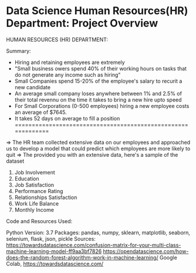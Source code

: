 # Data Science Human Resources(HR) Department: Project Overview

HUMAN RESOURCES (HR) DEPARTMENT:

Summary:

* Hiring and retaining employees are extremely
* "Small business owers spend 40% of their working hours on tasks that do not generate any income such as hiring"
* Small Companies spend 15-20% of the employee's salary to recurit a new candidate
* An average small company loses anywhere between 1% and 2.5% of their total revennu on the time it takes to bring a new hire upto speed
* For Small Corporations (0-500 employees) hiring a new employee costs an average of $7645.
* It takes 52 days on average to fill a position
=============================================================

=> The HR team collected extensive data on our employees and approached us to develop a model that could predict which employees are more likely to quit => The provided you with an extensive data, here's a sample of the dataset 
1. Job Involvement 
2. Education 
3. Job Satisfaction 
4. Performance Rating 
5. Relationships Satisfaction 
6. Work Life Balance 
7. Monthly Income

Code and Resources Used:

Python Version: 3.7
Packages: pandas, numpy, sklearn, matplotlib, seaborn, selenium, flask, json, pickle
Sources: https://towardsdatascience.com/confusion-matrix-for-your-multi-class-machine-learning-model-ff9aa3bf7826
https://opendatascience.com/how-does-the-random-forest-algorithm-work-in-machine-learning/
Google Colab, https://towardsdatascience.com/
